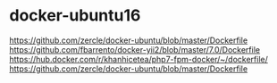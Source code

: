 # docker-ubuntu16

https://github.com/zercle/docker-ubuntu/blob/master/Dockerfile
https://github.com/fbarrento/docker-yii2/blob/master/7.0/Dockerfile
https://hub.docker.com/r/khanhicetea/php7-fpm-docker/~/dockerfile/
https://github.com/zercle/docker-ubuntu/blob/master/Dockerfile